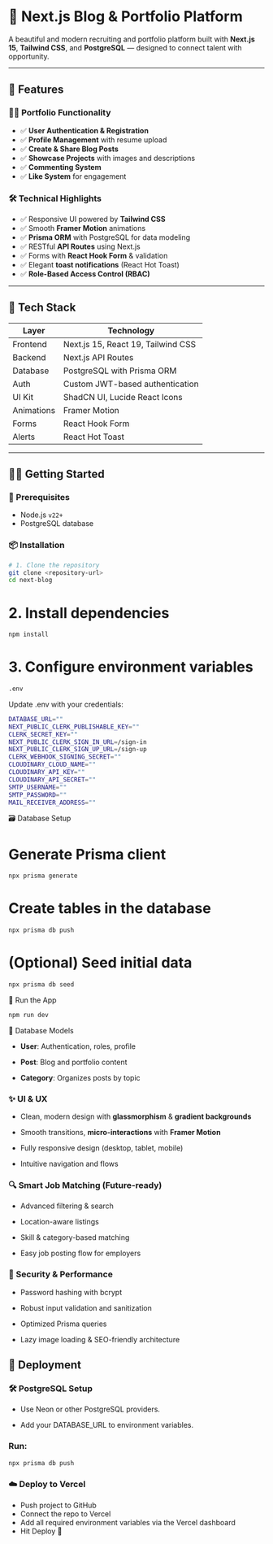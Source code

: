 # 🎯 Next.js Blog & Portfolio Platform

A beautiful and modern recruiting and portfolio platform built with **Next.js 15**, **Tailwind CSS**, and **PostgreSQL** — designed to connect talent with opportunity.

---

## 🚀 Features

### 🧑‍💼 Portfolio Functionality
- ✅ **User Authentication & Registration**  
- ✅ **Profile Management** with resume upload  
- ✅ **Create & Share Blog Posts**  
- ✅ **Showcase Projects** with images and descriptions  
- ✅ **Commenting System**  
- ✅ **Like System** for engagement  

### 🛠️ Technical Highlights
- ✅ Responsive UI powered by **Tailwind CSS**  
- ✅ Smooth **Framer Motion** animations  
- ✅ **Prisma ORM** with PostgreSQL for data modeling  
- ✅ RESTful **API Routes** using Next.js  
- ✅ Forms with **React Hook Form** & validation  
- ✅ Elegant **toast notifications** (React Hot Toast)  
- ✅ **Role-Based Access Control (RBAC)**  

---

## 🧰 Tech Stack

| Layer       | Technology                         |
|-------------|------------------------------------|
| Frontend    | Next.js 15, React 19, Tailwind CSS |
| Backend     | Next.js API Routes                 |
| Database    | PostgreSQL with Prisma ORM         |
| Auth        | Custom JWT-based authentication    |
| UI Kit      | ShadCN UI, Lucide React Icons      |
| Animations  | Framer Motion                      |
| Forms       | React Hook Form                    |
| Alerts      | React Hot Toast                    |

---

## 🧑‍💻 Getting Started

### 🔧 Prerequisites

- Node.js `v22+`
- PostgreSQL database

### 📦 Installation

```bash
# 1. Clone the repository
git clone <repository-url>
cd next-blog
```
# 2. Install dependencies
```bash
npm install
```
# 3. Configure environment variables
```bash
.env
```
Update .env with your credentials:
```bash
DATABASE_URL=""
NEXT_PUBLIC_CLERK_PUBLISHABLE_KEY=""
CLERK_SECRET_KEY=""
NEXT_PUBLIC_CLERK_SIGN_IN_URL=/sign-in
NEXT_PUBLIC_CLERK_SIGN_UP_URL=/sign-up
CLERK_WEBHOOK_SIGNING_SECRET=""
CLOUDINARY_CLOUD_NAME=""
CLOUDINARY_API_KEY=""
CLOUDINARY_API_SECRET=""
SMTP_USERNAME=""
SMTP_PASSWORD=""
MAIL_RECEIVER_ADDRESS=""
```
🗃️ Database Setup

# Generate Prisma client
```bash
npx prisma generate
```
# Create tables in the database
```bash
npx prisma db push
```
# (Optional) Seed initial data
```bash
npx prisma db seed
```
🧪 Run the App
```bash
npm run dev
```
🧩 Database Models

- **User**: Authentication, roles, profile

- **Post**: Blog and portfolio content

- **Category**: Organizes posts by topic

### ✨ UI & UX
- Clean, modern design with **glassmorphism** & **gradient backgrounds**

- Smooth transitions, **micro-interactions** with **Framer Motion**

- Fully responsive design (desktop, tablet, mobile)

- Intuitive navigation and flows

### 🔍 Smart Job Matching (Future-ready)
- Advanced filtering & search

- Location-aware listings

- Skill & category-based matching

- Easy job posting flow for employers

### 🔐 Security & Performance
- Password hashing with bcrypt

- Robust input validation and sanitization

- Optimized Prisma queries

- Lazy image loading & SEO-friendly architecture

##  🚢 Deployment
###  🛠 PostgreSQL Setup
- Use Neon or other PostgreSQL providers.

- Add your DATABASE_URL to environment variables.

### Run:
```bash
npx prisma db push
```
### ☁️ Deploy to Vercel
- Push project to GitHub
- Connect the repo to Vercel
- Add all required environment variables via the Vercel dashboard
- Hit Deploy 🎉
